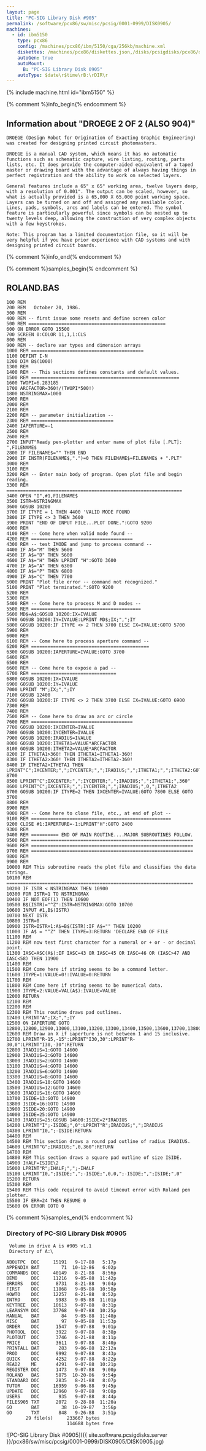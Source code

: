 ```yaml
---
layout: page
title: "PC-SIG Library Disk #905"
permalink: /software/pcx86/sw/misc/pcsig/0001-0999/DISK0905/
machines:
  - id: ibm5150
    type: pcx86
    config: /machines/pcx86/ibm/5150/cga/256kb/machine.xml
    diskettes: /machines/pcx86/diskettes.json,/disks/pcsigdisks/pcx86/diskettes.json
    autoGen: true
    autoMount:
      B: "PC-SIG Library Disk 0905"
    autoType: $date\r$time\rB:\rDIR\r
---
```


{% include machine.html id="ibm5150" %}

{% comment %}info_begin{% endcomment %}

## Information about "DROEGE 2 OF 2 (ALSO 904)"

    DROEGE (Design Robot for Origination of Exacting Graphic Engineering)
    was created for designing printed circuit photomasters.
    
    DROEGE is a manual CAD system, which means it has no automatic
    functions such as schematic capture, wire listing, routing, parts
    lists, etc. It does provide the computer-aided equivalent of a taped
    master or drawing board with the advantage of always having things in
    perfect registration and the ability to work on selected layers.
    
    General features include a 65" x 65" working area, twelve layers deep,
    with a resolution of 0.001". The output can be scaled, however, so
    what is actually provided is a 65,000 X 65,000 point working space.
    Layers can be turned on and off and assigned any available color.
    Lines, pads, symbols, arcs and labels can be entered. The symbol
    feature is particularly powerful since symbols can be nested up to
    twenty levels deep, allowing the construction of very complex objects
    with a few keystrokes.
    
    Note: This program has a limited documentation file, so it will be
    very helpful if you have prior experience with CAD systems and with
    designing printed circuit boards.
{% comment %}info_end{% endcomment %}

{% comment %}samples_begin{% endcomment %}

## ROLAND.BAS

```bas
100 REM
200 REM   October 20, 1986.
300 REM
400 REM -- first issue some resets and define screen color
500 REM ==================================================
600 ON ERROR GOTO 15500
700 SCREEN 0:COLOR 11,1,1:CLS
800 REM
900 REM -- declare var types and dimension arrays
1000 REM =========================================
1100 DEFINT I-N
1200 DIM B$(1000)
1300 REM
1400 REM -- This sections defines constants and default values.
1500 REM ======================================================
1600 TWOPI=6.283185
1700 ARCFACTOR=360!/(TWOPI*500!)
1800 NSTRINGMAX=1000
1900 REM
2000 REM
2100 REM
2200 REM -- parameter initialization --
2300 REM ==============================
2400 IAPERTURE=-1
2500 REM
2600 REM
2700 INPUT"Ready pen-plotter and enter name of plot file [.PLT]: ",FILENAME$
2800 IF FILENAME$="" THEN END
2900 IF INSTR(FILENAME$,".")=0 THEN FILENAME$=FILENAME$ + ".PLT"
3000 REM
3100 REM
3200 REM -- Enter main body of program. Open plot file and begin reading.
3300 REM ================================================================
3400 OPEN "I",#1,FILENAME$
3500 ISTR=NSTRINGMAX
3600 GOSUB 10200
3700 IF ITYPE = 1 THEN 4400 'VALID MODE FOUND
3800 IF ITYPE <> 3 THEN 3600
3900 PRINT "END OF INPUT FILE...PLOT DONE.":GOTO 9200
4000 REM
4100 REM -- Come here when valid mode found --
4200 REM =====================================
4300 REM -- test IMODE and jump to process command --
4400 IF A$="M" THEN 5600
4500 IF A$="D" THEN 5600
4600 IF A$="H" THEN LPRINT "H":GOTO 3600
4700 IF A$="A" THEN 6300
4800 IF A$="P" THEN 6800
4900 IF A$="C" THEN 7700
5000 PRINT "Plot file error -- command not recognized."
5100 PRINT "Plot terminated.":GOTO 9200
5200 REM
5300 REM
5400 REM -- Come here to process M and D modes --
5500 REM ========================================
5600 MD$=A$:GOSUB 10200:IX=IVALUE
5700 GOSUB 10200:IY=IVALUE:LPRINT MD$;IX;",";IY
5800 GOSUB 10200:IF ITYPE <> 2 THEN 3700 ELSE IX=IVALUE:GOTO 5700
5900 REM
6000 REM
6100 REM -- Come here to process aperture command --
6200 REM ===========================================
6300 GOSUB 10200:IAPERTURE=IVALUE:GOTO 3700
6400 REM
6500 REM
6600 REM -- Come here to expose a pad --
6700 REM ===============================
6800 GOSUB 10200:IX=IVALUE
6900 GOSUB 10200:IY=IVALUE
7000 LPRINT "M";IX;",";IY
7100 GOSUB 12400
7200 GOSUB 10200:IF ITYPE <> 2 THEN 3700 ELSE IX=IVALUE:GOTO 6900
7300 REM
7400 REM
7500 REM -- Come here to draw an arc or circle
7600 REM =====================================
7700 GOSUB 10200:IXCENTER=IVALUE
7800 GOSUB 10200:IYCENTER=IVALUE
7900 GOSUB 10200:IRADIUS=IVALUE
8000 GOSUB 10200:ITHETA1=VALUE*ARCFACTOR
8100 GOSUB 10200:ITHETA2=VALUE*ARCFACTOR
8200 IF ITHETA1>360! THEN ITHETA1=ITHETA1-360!
8300 IF ITHETA2>360! THEN ITHETA2=ITHETA2-360!
8400 IF ITHETA2>ITHETA1 THEN LPRINT"C";IXCENTER;",";IYCENTER;",";IRADIUS;",";ITHETA1;",";ITHETA2:GOTO 8700
8500 LPRINT"C";IXCENTER;",";IYCENTER;",";IRADIUS;",";ITHETA1;",360"
8600 LPRINT"C";IXCENTER;",";IYCENTER;",";IRADIUS;",0,";ITHETA2
8700 GOSUB 10200:IF ITYPE=2 THEN IXCENTER=IVALUE:GOTO 7800 ELSE GOTO 3700
8800 REM
8900 REM
9000 REM -- Come here to close file, etc., at end of plot --
9100 REM ===================================================
9200 CLOSE #1:IAPERTURE=-1:LPRINT"H":GOTO 2400
9300 REM
9400 REM ========== END OF MAIN ROUTINE....MAJOR SUBROUTINES FOLLOW.
9500 REM ===========================================================
9600 REM ===========================================================
9700 REM ===========================================================
9800 REM
9900 REM
10000 REM This subroutine reads the plot file and classifies the data strings.
10100 REM ====================================================================
10200 IF ISTR < NSTRINGMAX THEN 10900
10300 FOR ISTR=1 TO NSTRINGMAX
10400 IF NOT EOF(1) THEN 10600
10500 B$(ISTR)="^Z":ISTR=NSTRINGMAX:GOTO 10700
10600 INPUT #1,B$(ISTR)
10700 NEXT ISTR
10800 ISTR=0
10900 ISTR=ISTR+1:A$=B$(ISTR):IF A$="" THEN 10200
11000 IF A$ = "^Z" THEN ITYPE=3:RETURN 'DECLARE END OF FILE
11100 REM
11200 REM now test first character for a numeral or + or - or decimal point.
11300 IASC=ASC(A$):IF IASC=43 OR IASC=45 OR IASC=46 OR (IASC>47 AND IASC<58) THEN 11900
11400 REM
11500 REM Come here if string seems to be a command letter.
11600 ITYPE=1:VALUE=0!:IVALUE=0:RETURN
11700 REM
11800 REM Come here if string seems to be numerical data.
11900 ITYPE=2:VALUE=VAL(A$):IVALUE=VALUE
12000 RETURN
12100 REM
12200 REM
12300 REM This routine draws pad outlines.
12400 LPRINT"A";IX;",";IY
12500 ON IAPERTURE GOTO 12800,12800,12900,13000,13100,13200,13300,13400,13500,13600,13700,13800,13900,14000,14100
12600 REM Draw an X if iaperture is not between 1 and 15 inclusive.
12700 LPRINT"R-15,-15":LPRINT"I30,30":LPRINT"R-30,0":LPRINT"I30,-30":RETURN
12800 IRADIUS=1:GOTO 14600
12900 IRADIUS=2:GOTO 14600
13000 IRADIUS=2:GOTO 14600
13100 IRADIUS=4:GOTO 14600
13200 IRADIUS=6:GOTO 14600
13300 IRADIUS=8:GOTO 14600
13400 IRADIUS=10:GOTO 14600
13500 IRADIUS=12:GOTO 14600
13600 IRADIUS=16:GOTO 14600
13700 ISIDE=13:GOTO 14900
13800 ISIDE=16:GOTO 14900
13900 ISIDE=20:GOTO 14900
14000 ISIDE=25:GOTO 14900
14100 IRADIUS=25:GOSUB 14600:ISIDE=2*IRADIUS
14200 LPRINT"I";-ISIDE;",0":LPRINT"R";IRADIUS;",";IRADIUS
14300 LPRINT"I0,";-ISIDE:RETURN
14400 REM
14500 REM This section draws a round pad outline of radius IRADIUS.
14600 LPRINT"G";IRADIUS;",0,360":RETURN
14700 REM
14800 REM This section draws a square pad outline of size ISIDE.
14900 IHALF=ISIDE\2
15000 LPRINT"R";IHALF;",";-IHALF
15100 LPRINT"I0,";ISIDE;",";-ISIDE;",0,0,";-ISIDE;",";ISIDE;",0"
15200 RETURN
15300 REM
15400 REM This code required to avoid timeout error with Roland pen plotter.
15500 IF ERR=24 THEN RESUME 0
15600 ON ERROR GOTO 0
```

{% comment %}samples_end{% endcomment %}

### Directory of PC-SIG Library Disk #0905

     Volume in drive A is #905 v1.1
     Directory of A:\

    ABOUTPC  DOC     15191   9-17-88   5:17p
    APPENDIX BAT        71  10-12-86   6:02p
    COMMANDS DOC     40149   8-21-88   8:56p
    DEMO     DOC     11216   9-05-88  11:42p
    ERRORS   DOC      8731   8-21-88   9:04p
    FIRST    DOC     11868   9-05-88  10:58p
    HOWTO    DOC     12257   8-21-88   8:52p
    INTRO    DOC      9983   9-05-88  11:01p
    KEYTREE  DOC     10613   9-07-88   8:31p
    LEARNSYM DOC     37768   9-07-88  10:25p
    MANUAL   BAT        84   9-05-88  11:48p
    MISC     BAT        97   9-05-88  11:53p
    ORDER    DOC      1547   9-07-88   9:01p
    PHOTOOL  DOC      3922   9-07-88   8:38p
    PLOTOUT  DOC      3746   8-21-88   8:11p
    PRICE    DOC      3611   9-07-88   8:40p
    PRINTALL BAT       283   9-06-88  12:12a
    PROD     DOC      9992   9-07-88   8:43p
    QUICK    DOC      4252   9-07-88   8:22p
    READ2    ME       4291   9-07-88  10:21p
    REGISTER DOC      1473   9-07-88   9:00p
    ROLAND   BAS      5875  10-20-86   9:54p
    STANDARD DOC      2835   8-21-88   8:07p
    TUTOR    DOC     16959   9-06-88   9:45p
    UPDATE   DOC     12960   9-07-88   9:08p
    USERS    DOC       935   9-07-88   8:44p
    FILES905 TXT      2072   9-28-88  11:20a
    GO       BAT        38  10-19-87   3:56p
    GO       TXT       848   9-26-88   3:51p
           29 file(s)     233667 bytes
                          114688 bytes free

![PC-SIG Library Disk #0905]({{ site.software.pcsigdisks.server }}/pcx86/sw/misc/pcsig/0001-0999/DISK0905/DISK0905.jpg)
